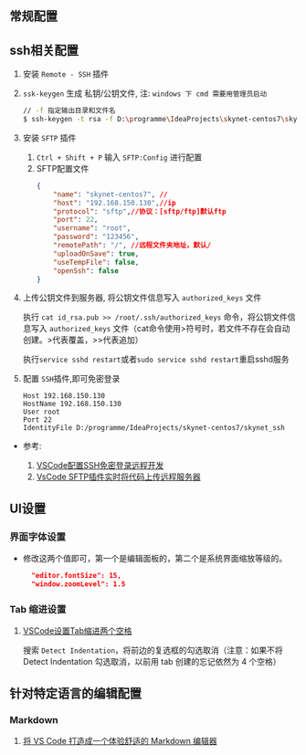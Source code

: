 常规配置
---
## ssh相关配置
1. 安装 `Remote - SSH` 插件
1. `ssk-keygen` 生成 私钥/公钥文件, 注: `windows 下 cmd 需要用管理员启动`
    ```sh
    // -f 指定输出目录和文件名
    $ ssh-keygen -t rsa -f D:\programme\IdeaProjects\skynet-centos7\skynet
    ```
1. 安装 `SFTP` 插件

    1. `Ctrl + Shift + P` 输入 `SFTP:Config` 进行配置
    1. SFTP配置文件
        ```json
        {
            "name": "skynet-centos7", //
            "host": "192.168.150.130",//ip
            "protocol": "sftp",//协议：[sftp/ftp]默认ftp
            "port": 22,
            "username": "root",
            "password": "123456",
            "remotePath": "/", //远程文件夹地址，默认/
            "uploadOnSave": true,
            "useTempFile": false,
            "openSsh": false
        }
        ```
1. 上传公钥文件到服务器, 将公钥文件信息写入 `authorized_keys` 文件

    执行 `cat id_rsa.pub >> /root/.ssh/authorized_keys` 命令，将公钥文件信息写入 `authorized_keys` 文件（cat命令使用>符号时，若文件不存在会自动创建。>代表覆盖，>>代表追加）
    
    执行`service sshd restart`或者`sudo service sshd restart`重启sshd服务
1. 配置 `SSH`插件,即可免密登录
    ```
    Host 192.168.150.130
    HostName 192.168.150.130
    User root
    Port 22
    IdentityFile D:/programme/IdeaProjects/skynet-centos7/skynet_ssh
    ```

* 参考:

    1. [VSCode配置SSH免密登录远程开发](https://juejin.cn/post/7023042621295558692)
    1. [VsCode SFTP插件实时将代码上传远程服务器](https://blog.csdn.net/weixin_39218464/article/details/120608316)

## UI设置
### 界面字体设置
* 修改这两个值即可，第一个是编辑面板的，第二个是系统界面缩放等级的。
  ```json
    "editor.fontSize": 15,
    "window.zoomLevel": 1.5
  ```
### Tab 缩进设置
1. [VSCode设置Tab缩进两个空格](https://blog.csdn.net/weixin_62277266/article/details/122453881)
  
   搜索 `Detect Indentation`，将前边的复选框的勾选取消（注意：如果不将 Detect Indentation 勾选取消，以前用 tab 创建的忘记依然为 4 个空格）
## 针对特定语言的编辑配置
### Markdown
1. [将 VS Code 打造成一个体验舒适的 Markdown 编辑器](https://blog.bugimg.com/works/vscode-to-markdown-editor.html)